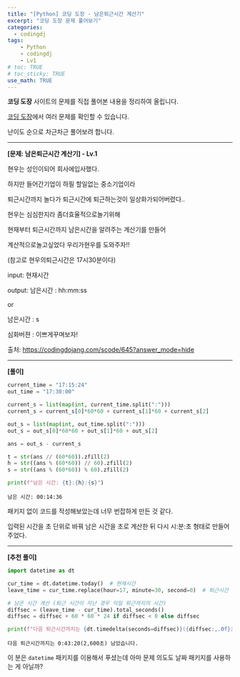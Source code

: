 ```yaml
---
title: "[Python] 코딩 도장 - 남은퇴근시간 계산기"
excerpt: "코딩 도장 문제 풀어보기"
categories: 
  - codingdj
tags: 
    - Python
    - codingdj
    - Lv1
# toc: TRUE
# toc_sticky: TRUE
use_math: TRUE
---
```


**코딩 도장** 사이트의 문제를 직접 풀어본 내용을 정리하여 올립니다.

[코딩 도장](https://codingdojang.com/)에서 여러 문제를 확인할 수 있습니다.

난이도 순으로 차근차근 풀어보려 합니다.

---

**[문제: 남은퇴근시간 계산기] - Lv.1**

현우는 성인이되어 회사에입사했다.

하지만 들어간기업이 하필 할일없는 중소기업이라

퇴근시간까지 놀다가 퇴근시간에 퇴근하는것이 일상화가되어버렸다..

현우는 심심한지라 좀더효율적으로놀기위해

현재부터 퇴근시간까지 남은시간을 알려주는 계산기를 만들어

계산적으로놀고싶었다 우리가현우를 도와주자!!

(참고로 현우의퇴근시간은 17시30분이다)

input: 현재시간

output: 남은시간 : hh:mm:ss

or

남은시간 : s

심화버젼 : 이쁘게꾸며보자!

출처: <https://codingdojang.com/scode/645?answer_mode=hide>

---

**[풀이]**


```python
current_time = "17:15:24"
out_time = "17:30:00"

current_s = list(map(int, current_time.split(":")))
current_s = current_s[0]*60*60 + current_s[1]*60 + current_s[2]

out_s = list(map(int, out_time.split(":")))
out_s = out_s[0]*60*60 + out_s[1]*60 + out_s[2]

ans = out_s - current_s

t = str(ans // (60*60)).zfill(2)
h = str((ans % (60*60)) // 60).zfill(2)
s = str((ans % (60*60)) % 60).zfill(2)

print(f"남은 시간: {t}:{h}:{s}")
```

    남은 시간: 00:14:36
    

패키지 없이 코드를 작성해보았는데 너무 번잡하게 만든 것 같다.

입력된 시간을 초 단위로 바꿔 남은 시간을 초로 계산한 뒤 다시 시:분:초 형태로 만들어주었다.

---

**[추천 풀이]**


```python
import datetime as dt

cur_time = dt.datetime.today()  # 현재시간
leave_time = cur_time.replace(hour=17, minute=30, second=0)  # 퇴근시간

# 남은 시간 계산 (퇴근 시간이 지난 경우 익일 퇴근까지의 시간)
diffsec = (leave_time - cur_time).total_seconds()
diffsec = diffsec + 60 * 60 * 24 if diffsec < 0 else diffsec

print(f"다음 퇴근시간까지는 {dt.timedelta(seconds=diffsec)}({diffsec:,.0f}초) 남았습니다.")
```

    다음 퇴근시간까지는 0:43:20(2,600초) 남았습니다.
    

이 분은 `datetime` 패키지를 이용해서 푸셨는데 아마 문제 의도도 날짜 패키지를 사용하는 게 아닐까?
